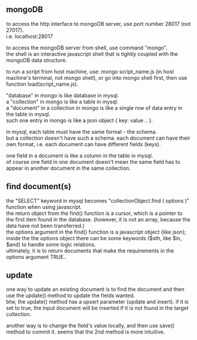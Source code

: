 mongoDB
----------

to access the http interface to mongoDB server, use port number 28017 (not 27017).  
i.e. localhost:28017

to access the mongoDB server from shell, use command "mongo".  
the shell is an interactive javascript shell that is tightly coupled with the mongoDB data structure.

to run a script from host machine, use: mongo script_name.js (in host machine's terminal, not mongo shell), or
go into mongo shell first, then use function load(script_name.js).


"database" in mongo is like database in mysql.  
a "collection" in mongo is like a table in mysql.  
a "document" in a collection in mongo is like a single row of data entry in the table in mysql.  
such one entry in mongo is like a json object { key: value .. }.

in mysql, each table must have the same format - the schema.  
but a collection doesn't have such a schema. 
each document can have their own format, i.e. each document can have different fields (keys).

one field in a document is like a column in the table in mysql.  
of course one field in one document doesn't mean the same field has to appear in another document in the same collection.


find document(s)
-----------------------

the "SELECT" keyword in mysql becomes "collectionObject.find ( options )" function when using javascript.  
the return object from the find() function is a cursor, which is a pointer to the first item found in the database. 
(however, it is not an array, because the data have not been transferred.)  
the options argument in the find() function is a javascript object (like json);  
inside the the options object there can be some keywords ($sth, like $in, $and) to handle some logic relations.  
ultimately, it is to return documents that make the requirements in the options argument TRUE..


update
----------------

one way to update an existing document is to find the document and then use the update() method to update the fields wanted.  
btw, the update() method has a upsert parameter (update and insert). if it is set to true, the input document will be inserted if it is not found in the target collection.

another way is to change the field's value locally, and then use save() method to commit it. 
seems that the 2nd method is more intuitive.


